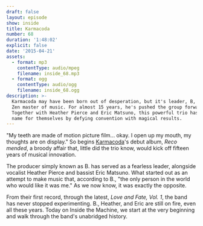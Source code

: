 ```yaml
---
draft: false
layout: episode
show: inside
title: Karmacoda
number: 68
duration: '1:48:02'
explicit: false
date: '2015-04-21'
assets:
  - format: mp3
    contentType: audio/mpeg
    filename: inside_68.mp3
  - format: ogg
    contentType: audio/ogg
    filename: inside_68.ogg
description: >-
  Karmacoda may have been born out of desperation, but it's leader, B, is the
  Zen master of music. For almost 15 years, he's pushed the group forward.
  Together with Heather Pierce and Eric Matsuno, this powerful trio has made a
  name for themselves by defying convention with magical results.
---
```

"My teeth are made of motion picture film... okay. I open up my mouth, my thoughts are on display." So begins [Karmacoda](http://karmacoda.com)'s debut album, *Reco mended*, a broody affair that, little did the trio know, would kick off fifteen years of musical innovation.

The producer simply known as B. has served as a fearless leader, alongside vocalist Heather Pierce and bassist Eric Matsuno. What started out as an attempt to make music that, according to B., "the only person in the world who would like it was me." As we now know, it was exactly the opposite.

From their first record, through the latest, *Love and Fate, Vol. 1*, the band has never stopped experimenting. B., Heather, and Eric are still on fire, even all these years. Today on Inside the Machine, we start at the very beginning and walk through the band's unabridged history.